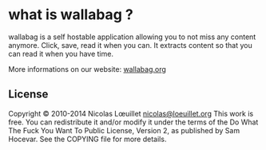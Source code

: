 # what is wallabag ?
wallabag is a self hostable application allowing you to not miss any content anymore. Click, save, read it when you can. It extracts content so that you can read it when you have time.

More informations on our website: [wallabag.org](http://wallabag.org)

## License
Copyright © 2010-2014 Nicolas Lœuillet <nicolas@loeuillet.org>
This work is free. You can redistribute it and/or modify it under the
terms of the Do What The Fuck You Want To Public License, Version 2,
as published by Sam Hocevar. See the COPYING file for more details.
